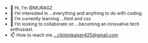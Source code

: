 - 👋 Hi, I’m @MURAGZ
- 👀 I’m interested in ...everything and anything to do with coding.
- 🌱 I’m currently learning ...html and css
- 💞️ I’m looking to collaborate on ...becoming an innovative tech enthusiast.
- 📫 How to reach me ...clintonkaiser425@gmail.com

<!---
MURAGZ/MURAGZ is a ✨ special ✨ repository because its `README.md` (this file) appears on your GitHub profile.
You can click the Preview link to take a look at your changes.
--->
